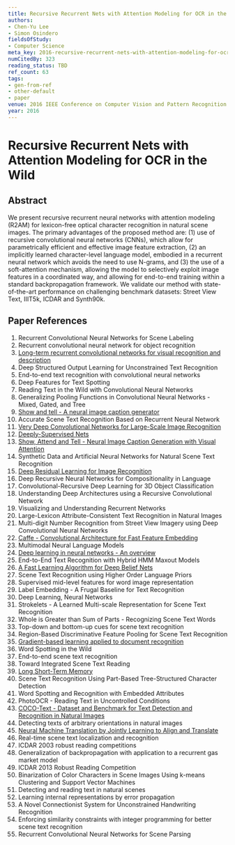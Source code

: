 ```yaml
---
title: Recursive Recurrent Nets with Attention Modeling for OCR in the Wild
authors:
- Chen-Yu Lee
- Simon Osindero
fieldsOfStudy:
- Computer Science
meta_key: 2016-recursive-recurrent-nets-with-attention-modeling-for-ocr-in-the-wild
numCitedBy: 323
reading_status: TBD
ref_count: 63
tags:
- gen-from-ref
- other-default
- paper
venue: 2016 IEEE Conference on Computer Vision and Pattern Recognition (CVPR)
year: 2016
---
```


# Recursive Recurrent Nets with Attention Modeling for OCR in the Wild

## Abstract

We present recursive recurrent neural networks with attention modeling (R2AM) for lexicon-free optical character recognition in natural scene images. The primary advantages of the proposed method are: (1) use of recursive convolutional neural networks (CNNs), which allow for parametrically efficient and effective image feature extraction, (2) an implicitly learned character-level language model, embodied in a recurrent neural network which avoids the need to use N-grams, and (3) the use of a soft-attention mechanism, allowing the model to selectively exploit image features in a coordinated way, and allowing for end-to-end training within a standard backpropagation framework. We validate our method with state-of-the-art performance on challenging benchmark datasets: Street View Text, IIIT5k, ICDAR and Synth90k.

## Paper References

1. Recurrent Convolutional Neural Networks for Scene Labeling
2. Recurrent convolutional neural network for object recognition
3. [Long-term recurrent convolutional networks for visual recognition and description](2015-long-term-recurrent-convolutional-networks-for-visual-recognition-and-description)
4. Deep Structured Output Learning for Unconstrained Text Recognition
5. End-to-end text recognition with convolutional neural networks
6. Deep Features for Text Spotting
7. Reading Text in the Wild with Convolutional Neural Networks
8. Generalizing Pooling Functions in Convolutional Neural Networks - Mixed, Gated, and Tree
9. [Show and tell - A neural image caption generator](2015-show-and-tell-a-neural-image-caption-generator)
10. Accurate Scene Text Recognition Based on Recurrent Neural Network
11. [Very Deep Convolutional Networks for Large-Scale Image Recognition](2014-vggnet.md)
12. [Deeply-Supervised Nets](2015-deeply-supervised-nets)
13. [Show, Attend and Tell - Neural Image Caption Generation with Visual Attention](2015-show-attend-and-tell-neural-image-caption-generation-with-visual-attention)
14. Synthetic Data and Artificial Neural Networks for Natural Scene Text Recognition
15. [Deep Residual Learning for Image Recognition](2015-resnet.md)
16. Deep Recursive Neural Networks for Compositionality in Language
17. Convolutional-Recursive Deep Learning for 3D Object Classification
18. Understanding Deep Architectures using a Recursive Convolutional Network
19. Visualizing and Understanding Recurrent Networks
20. Large-Lexicon Attribute-Consistent Text Recognition in Natural Images
21. Multi-digit Number Recognition from Street View Imagery using Deep Convolutional Neural Networks
22. [Caffe - Convolutional Architecture for Fast Feature Embedding](2014-caffe-convolutional-architecture-for-fast-feature-embedding)
23. Multimodal Neural Language Models
24. [Deep learning in neural networks - An overview](2015-deep-learning-in-neural-networks-an-overview)
25. End-to-End Text Recognition with Hybrid HMM Maxout Models
26. [A Fast Learning Algorithm for Deep Belief Nets](2006-a-fast-learning-algorithm-for-deep-belief-nets)
27. Scene Text Recognition using Higher Order Language Priors
28. Supervised mid-level features for word image representation
29. Label Embedding - A Frugal Baseline for Text Recognition
30. Deep Learning, Neural Networks
31. Strokelets - A Learned Multi-scale Representation for Scene Text Recognition
32. Whole is Greater than Sum of Parts - Recognizing Scene Text Words
33. Top-down and bottom-up cues for scene text recognition
34. Region-Based Discriminative Feature Pooling for Scene Text Recognition
35. [Gradient-based learning applied to document recognition](1998-lenet5.md)
36. Word Spotting in the Wild
37. End-to-end scene text recognition
38. Toward Integrated Scene Text Reading
39. [Long Short-Term Memory](1997-long-short-term-memory)
40. Scene Text Recognition Using Part-Based Tree-Structured Character Detection
41. Word Spotting and Recognition with Embedded Attributes
42. PhotoOCR - Reading Text in Uncontrolled Conditions
43. [COCO-Text - Dataset and Benchmark for Text Detection and Recognition in Natural Images](2016-coco-text-dataset-and-benchmark-for-text-detection-and-recognition-in-natural-images)
44. Detecting texts of arbitrary orientations in natural images
45. [Neural Machine Translation by Jointly Learning to Align and Translate](2015-neural-machine-translation-by-jointly-learning-to-align-and-translate)
46. Real-time scene text localization and recognition
47. ICDAR 2003 robust reading competitions
48. Generalization of backpropagation with application to a recurrent gas market model
49. ICDAR 2013 Robust Reading Competition
50. Binarization of Color Characters in Scene Images Using k-means Clustering and Support Vector Machines
51. Detecting and reading text in natural scenes
52. Learning internal representations by error propagation
53. A Novel Connectionist System for Unconstrained Handwriting Recognition
54. Enforcing similarity constraints with integer programming for better scene text recognition
55. Recurrent Convolutional Neural Networks for Scene Parsing
